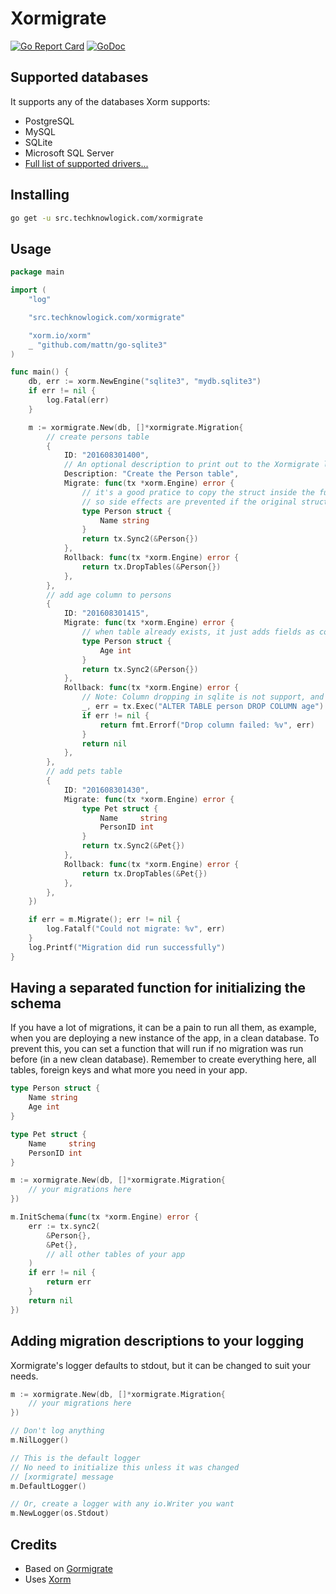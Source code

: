 # Xormigrate
[![Go Report Card](https://goreportcard.com/badge/src.techknowlogick.com/xormigrate)](https://goreportcard.com/report/src.techknowlogick.com/xormigrate)
[![GoDoc](https://pkg.go.dev/src.techknowlogick.com/xormigrate?status.svg)](https://pkg.go.dev/src.techknowlogick.com/xormigrate)

## Supported databases

It supports any of the databases Xorm supports:

- PostgreSQL
- MySQL
- SQLite
- Microsoft SQL Server
- [Full list of supported drivers...](https://gitea.com/xorm/xorm#drivers-support)

## Installing

```bash
go get -u src.techknowlogick.com/xormigrate
```

## Usage

```go
package main

import (
	"log"

	"src.techknowlogick.com/xormigrate"

	"xorm.io/xorm"
	_ "github.com/mattn/go-sqlite3"
)

func main() {
	db, err := xorm.NewEngine("sqlite3", "mydb.sqlite3")
	if err != nil {
		log.Fatal(err)
	}

	m := xormigrate.New(db, []*xormigrate.Migration{
		// create persons table
		{
			ID: "201608301400",
			// An optional description to print out to the Xormigrate logger
			Description: "Create the Person table",
			Migrate: func(tx *xorm.Engine) error {
				// it's a good pratice to copy the struct inside the function,
				// so side effects are prevented if the original struct changes during the time
				type Person struct {
					Name string
				}
				return tx.Sync2(&Person{})
			},
			Rollback: func(tx *xorm.Engine) error {
				return tx.DropTables(&Person{})
			},
		},
		// add age column to persons
		{
			ID: "201608301415",
			Migrate: func(tx *xorm.Engine) error {
				// when table already exists, it just adds fields as columns
				type Person struct {
					Age int
				}
				return tx.Sync2(&Person{})
			},
			Rollback: func(tx *xorm.Engine) error {
				// Note: Column dropping in sqlite is not support, and you will need to do this manually
				_, err = tx.Exec("ALTER TABLE person DROP COLUMN age")
				if err != nil {
					return fmt.Errorf("Drop column failed: %v", err)
				}
				return nil
			},
		},
		// add pets table
		{
			ID: "201608301430",
			Migrate: func(tx *xorm.Engine) error {
				type Pet struct {
					Name     string
					PersonID int
				}
				return tx.Sync2(&Pet{})
			},
			Rollback: func(tx *xorm.Engine) error {
				return tx.DropTables(&Pet{})
			},
		},
	})

	if err = m.Migrate(); err != nil {
		log.Fatalf("Could not migrate: %v", err)
	}
	log.Printf("Migration did run successfully")
}
```

## Having a separated function for initializing the schema

If you have a lot of migrations, it can be a pain to run all them, as example,
when you are deploying a new instance of the app, in a clean database.
To prevent this, you can set a function that will run if no migration was run
before (in a new clean database). Remember to create everything here, all tables,
foreign keys and what more you need in your app.

```go
type Person struct {
	Name string
	Age int
}

type Pet struct {
	Name     string
	PersonID int
}

m := xormigrate.New(db, []*xormigrate.Migration{
    // your migrations here
})

m.InitSchema(func(tx *xorm.Engine) error {
	err := tx.sync2(
		&Person{},
		&Pet{},
		// all other tables of your app
	)
	if err != nil {
		return err
	}
	return nil
})
```

## Adding migration descriptions to your logging
Xormigrate's logger defaults to stdout, but it can be changed to suit your needs.  
```go
m := xormigrate.New(db, []*xormigrate.Migration{
    // your migrations here
})

// Don't log anything
m.NilLogger() 

// This is the default logger
// No need to initialize this unless it was changed
// [xormigrate] message
m.DefaultLogger()

// Or, create a logger with any io.Writer you want
m.NewLogger(os.Stdout)
```

## Credits

* Based on [Gormigrate][gormmigrate]
* Uses [Xorm][xorm]

[xorm]: http://xorm.io/
[gormmigrate]: https://github.com/go-gormigrate/gormigrate

